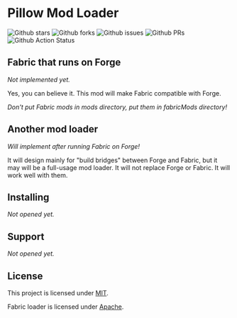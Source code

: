 # Pillow Mod Loader

![Github stars](https://img.shields.io/github/stars/PillowMC/pillow.svg)
![Github forks](https://img.shields.io/github/forks/PillowMC/pillow.svg)
![Github issues](https://img.shields.io/github/issues/PillowMC/pillow.svg)
![Github PRs](https://img.shields.io/github/issues-pr/PillowMC/pillow.svg)
![Github Action Status](https://img.shields.io/github/workflow/status/PillowMC/pillow/Java%20CI%20with%20Gradle/dev.svg)

## Fabric that runs on Forge

_Not implemented yet._

Yes, you can believe it. This mod will make Fabric compatible with Forge.

_Don't put Fabric mods in mods directory, put them in fabricMods directory!_

## Another mod loader

_Will implement after running Fabric on Forge!_

It will design mainly for "build bridges" between Forge and Fabric, but it may will be a full-usage mod loader. It will not replace Forge or Fabric. It will work well with them.

## Installing

_Not opened yet._

## Support

_Not opened yet._

## License

This project is licensed under [MIT](License.txt).

Fabric loader is licensed under [Apache](License.Fabric.txt).
